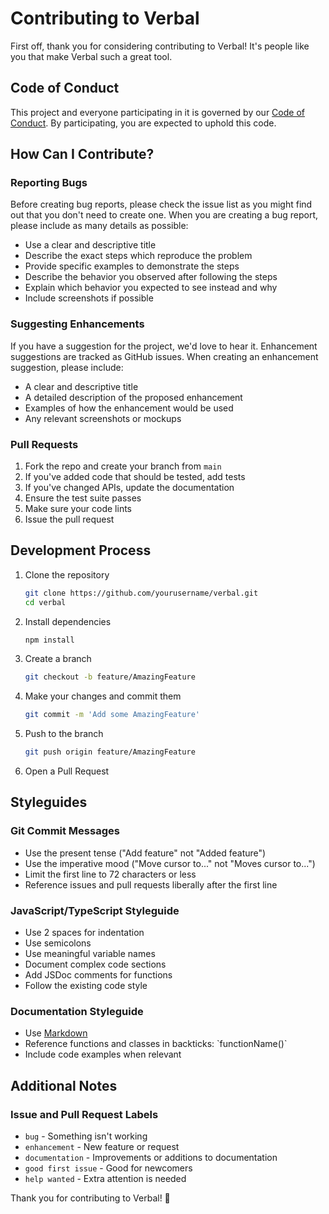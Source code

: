 # Contributing to Verbal

First off, thank you for considering contributing to Verbal! It's people like you that make Verbal such a great tool.

## Code of Conduct

This project and everyone participating in it is governed by our [Code of Conduct](CODE_OF_CONDUCT.md). By participating, you are expected to uphold this code.

## How Can I Contribute?

### Reporting Bugs

Before creating bug reports, please check the issue list as you might find out that you don't need to create one. When you are creating a bug report, please include as many details as possible:

* Use a clear and descriptive title
* Describe the exact steps which reproduce the problem
* Provide specific examples to demonstrate the steps
* Describe the behavior you observed after following the steps
* Explain which behavior you expected to see instead and why
* Include screenshots if possible

### Suggesting Enhancements

If you have a suggestion for the project, we'd love to hear it. Enhancement suggestions are tracked as GitHub issues. When creating an enhancement suggestion, please include:

* A clear and descriptive title
* A detailed description of the proposed enhancement
* Examples of how the enhancement would be used
* Any relevant screenshots or mockups

### Pull Requests

1. Fork the repo and create your branch from `main`
2. If you've added code that should be tested, add tests
3. If you've changed APIs, update the documentation
4. Ensure the test suite passes
5. Make sure your code lints
6. Issue the pull request

## Development Process

1. Clone the repository
   ```bash
   git clone https://github.com/yourusername/verbal.git
   cd verbal
   ```

2. Install dependencies
   ```bash
   npm install
   ```

3. Create a branch
   ```bash
   git checkout -b feature/AmazingFeature
   ```

4. Make your changes and commit them
   ```bash
   git commit -m 'Add some AmazingFeature'
   ```

5. Push to the branch
   ```bash
   git push origin feature/AmazingFeature
   ```

6. Open a Pull Request

## Styleguides

### Git Commit Messages

* Use the present tense ("Add feature" not "Added feature")
* Use the imperative mood ("Move cursor to..." not "Moves cursor to...")
* Limit the first line to 72 characters or less
* Reference issues and pull requests liberally after the first line

### JavaScript/TypeScript Styleguide

* Use 2 spaces for indentation
* Use semicolons
* Use meaningful variable names
* Document complex code sections
* Add JSDoc comments for functions
* Follow the existing code style

### Documentation Styleguide

* Use [Markdown](https://guides.github.com/features/mastering-markdown/)
* Reference functions and classes in backticks: \`functionName()\`
* Include code examples when relevant

## Additional Notes

### Issue and Pull Request Labels

* `bug` - Something isn't working
* `enhancement` - New feature or request
* `documentation` - Improvements or additions to documentation
* `good first issue` - Good for newcomers
* `help wanted` - Extra attention is needed

Thank you for contributing to Verbal! 🎨
